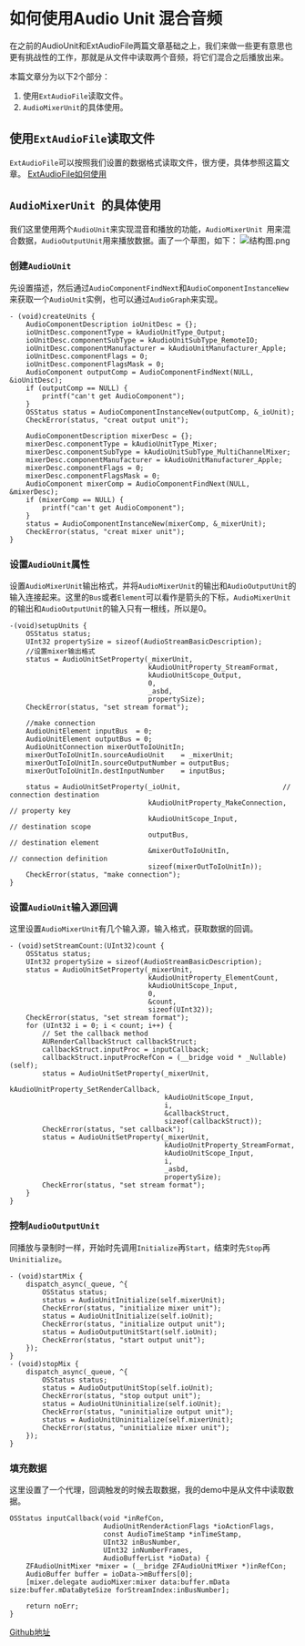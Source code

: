 # 如何使用Audio Unit 混合音频
在之前的AudioUnit和ExtAudioFile两篇文章基础之上，我们来做一些更有意思也更有挑战性的工作，那就是从文件中读取两个音频，将它们混合之后播放出来。

本篇文章分为以下2个部分：
1. 使用`ExtAudioFile`读取文件。
2. `AudioMixerUnit`的具体使用。

## 使用`ExtAudioFile`读取文件
`ExtAudioFile`可以按照我们设置的数据格式读取文件，很方便，具体参照这篇文章。
[ExtAudioFile如何使用](https://www.jianshu.com/p/03491bf9bd0b)

## `AudioMixerUnit `的具体使用
我们这里使用两个`AudioUnit`来实现混音和播放的功能，`AudioMixerUnit `用来混合数据，`AudioOutputUnit`用来播放数据。画了一个草图，如下：
![结构图.png](https://upload-images.jianshu.io/upload_images/3277096-63d62df2e138b709.png?imageMogr2/auto-orient/strip%7CimageView2/2/w/1240)

### 创建`AudioUnit`
先设置描述，然后通过`AudioComponentFindNext`和`AudioComponentInstanceNew`来获取一个`AudioUnit`实例，也可以通过`AudioGraph`来实现。
```objc
- (void)createUnits {
    AudioComponentDescription ioUnitDesc = {};
    ioUnitDesc.componentType = kAudioUnitType_Output;
    ioUnitDesc.componentSubType = kAudioUnitSubType_RemoteIO;
    ioUnitDesc.componentManufacturer = kAudioUnitManufacturer_Apple;
    ioUnitDesc.componentFlags = 0;
    ioUnitDesc.componentFlagsMask = 0;
    AudioComponent outputComp = AudioComponentFindNext(NULL, &ioUnitDesc);
    if (outputComp == NULL) {
        printf("can't get AudioComponent");
    }
    OSStatus status = AudioComponentInstanceNew(outputComp, &_ioUnit);
    CheckError(status, "creat output unit");
    
    AudioComponentDescription mixerDesc = {};
    mixerDesc.componentType = kAudioUnitType_Mixer;
    mixerDesc.componentSubType = kAudioUnitSubType_MultiChannelMixer;
    mixerDesc.componentManufacturer = kAudioUnitManufacturer_Apple;
    mixerDesc.componentFlags = 0;
    mixerDesc.componentFlagsMask = 0;
    AudioComponent mixerComp = AudioComponentFindNext(NULL, &mixerDesc);
    if (mixerComp == NULL) {
        printf("can't get AudioComponent");
    }
    status = AudioComponentInstanceNew(mixerComp, &_mixerUnit);
    CheckError(status, "creat mixer unit");
}
```

### 设置`AudioUnit`属性
设置`AudioMixerUnit`输出格式，并将`AudioMixerUnit`的输出和`AudioOutputUnit`的输入连接起来。这里的`Bus`或者`Element`可以看作是箭头的下标，`AudioMixerUnit`的输出和`AudioOutputUnit`的输入只有一根线，所以是0。

```objc
-(void)setupUnits {
    OSStatus status;
    UInt32 propertySize = sizeof(AudioStreamBasicDescription);
    //设置mixer输出格式
    status = AudioUnitSetProperty(_mixerUnit,
                                  kAudioUnitProperty_StreamFormat,
                                  kAudioUnitScope_Output,
                                  0,
                                  _asbd,
                                  propertySize);
    CheckError(status, "set stream format");

    //make connection
    AudioUnitElement inputBus  = 0;
    AudioUnitElement outputBus = 0;
    AudioUnitConnection mixerOutToIoUnitIn;
    mixerOutToIoUnitIn.sourceAudioUnit    = _mixerUnit;
    mixerOutToIoUnitIn.sourceOutputNumber = outputBus;
    mixerOutToIoUnitIn.destInputNumber    = inputBus;

    status = AudioUnitSetProperty(_ioUnit,                         // connection destination
                                  kAudioUnitProperty_MakeConnection,   // property key
                                  kAudioUnitScope_Input,              // destination scope
                                  outputBus,                            // destination element
                                  &mixerOutToIoUnitIn,                 // connection definition
                                  sizeof(mixerOutToIoUnitIn));
    CheckError(status, "make connection");
}
```

### 设置`AudioUnit`输入源回调
这里设置`AudioMixerUnit`有几个输入源，输入格式，获取数据的回调。
```objc
- (void)setStreamCount:(UInt32)count {
    OSStatus status;
    UInt32 propertySize = sizeof(AudioStreamBasicDescription);
    status = AudioUnitSetProperty(_mixerUnit,
                                  kAudioUnitProperty_ElementCount,
                                  kAudioUnitScope_Input,
                                  0,
                                  &count,
                                  sizeof(UInt32));
    CheckError(status, "set stream format");
    for (UInt32 i = 0; i < count; i++) {
        // Set the callback method
        AURenderCallbackStruct callbackStruct;
        callbackStruct.inputProc = inputCallback;
        callbackStruct.inputProcRefCon = (__bridge void * _Nullable)(self);
        status = AudioUnitSetProperty(_mixerUnit,
                                      kAudioUnitProperty_SetRenderCallback,
                                      kAudioUnitScope_Input,
                                      i,
                                      &callbackStruct,
                                      sizeof(callbackStruct));
        CheckError(status, "set callback");
        status = AudioUnitSetProperty(_mixerUnit,
                                      kAudioUnitProperty_StreamFormat,
                                      kAudioUnitScope_Input,
                                      i,
                                      _asbd,
                                      propertySize);
        CheckError(status, "set stream format");
    }
}
```

### 控制`AudioOutputUnit`
同播放与录制时一样，开始时先调用`Initialize`再`Start`，结束时先`Stop`再`Uninitialize`。

```objc
- (void)startMix {
    dispatch_async(_queue, ^{
        OSStatus status;
        status = AudioUnitInitialize(self.mixerUnit);
        CheckError(status, "initialize mixer unit");
        status = AudioUnitInitialize(self.ioUnit);
        CheckError(status, "initialize output unit");
        status = AudioOutputUnitStart(self.ioUnit);
        CheckError(status, "start output unit");
    });
}
- (void)stopMix {
    dispatch_async(_queue, ^{
        OSStatus status;
        status = AudioOutputUnitStop(self.ioUnit);
        CheckError(status, "stop output unit");
        status = AudioUnitUninitialize(self.ioUnit);
        CheckError(status, "uninitialize output unit");
        status = AudioUnitUninitialize(self.mixerUnit);
        CheckError(status, "uninitialize mixer unit");
    });
}
```

### 填充数据
这里设置了一个代理，回调触发的时候去取数据，我的demo中是从文件中读取数据。

```objc
OSStatus inputCallback(void *inRefCon,
                       AudioUnitRenderActionFlags *ioActionFlags,
                       const AudioTimeStamp *inTimeStamp,
                       UInt32 inBusNumber,
                       UInt32 inNumberFrames,
                       AudioBufferList *ioData) {
    ZFAudioUnitMixer *mixer = (__bridge ZFAudioUnitMixer *)inRefCon;
    AudioBuffer buffer = ioData->mBuffers[0];
    [mixer.delegate audioMixer:mixer data:buffer.mData size:buffer.mDataByteSize forStreamIndex:inBusNumber];

    return noErr;
}
```

[Github地址](https://github.com/zhonglaoban/AudioUnitMixer)
